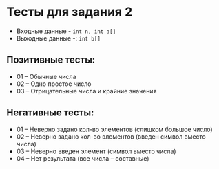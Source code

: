# Тесты для задания 2

- Входные данные - `int n, int a[]`
- Выходные данные -: `int b[]`

## Позитивные тесты:

- 01 – Обычные числа
- 02 – Одно простое число
- 03 – Отрицательные числа и крайние значения

## Негативные тесты:

- 01 – Неверно задано кол-во элементов (слишком большое число)
- 02 – Неверно задано кол-во элементов (введен символ вместо числа)
- 03 – Неверно введен элемент (символ вместо числа)
- 04 – Нет результата (все числа – составные)
